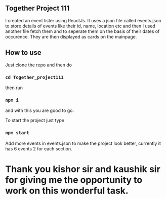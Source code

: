 ## Together Project 111

I created an event lister using ReactJs. It uses a json file called events.json to store details of events like their id, name, location etc and then I used another file fetch them and to seperate them on the basis of their dates of occurence. They are then displayed as cards on the mainpage.

## How to use

Just clone the repo and then do 
### `cd Together_project111`

then run 
### `npm i`
and with this you are good to go.

To start the project just type
### `npm start` 

Add more events in events.json to make the project look better, currently it has 6 events 2 for each section.

# Thank you kishor sir and kaushik sir for giving me the opportunity to work on this wonderful task.

